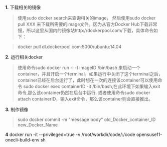 **1.** 下载相关的镜像

> 使用sudo docker search来查询相关的image， 然后使用sudo docker pull XXX 来下载所需要的image文件。因为从官方Docker Hub下载非常慢，所以这里从国内的镜像站http://dockerpool.com/下载，具体命令如下：

> docker pull dl.dockerpool.com:5000/ubuntu:14.04

**2.** 运行相关docker

> 使用命令sudo docker run -i -t imageID /bin/bash 来启动一个container，并且开启一个terminal。如果运行中关闭了这个terminal之后，container已经在后台运行了，此时想在一次的连接该container可以使用命令 sudo docker exec containerID -it /bin/bash,在此环境下如果输入exit命令,那么该container仍然在后台中运行. 或者使用命令sudo docker attach containerID，输入exit命令，那么该container则会直接推出。

**3.** 制作镜像

> sudo docker commit -m "message body" old_Docker_container_ID new_Docker_Name

**4** docker run -it --privileged=true -v /root/workdir/code/:/code opensuse11-onecli-build-env sh
